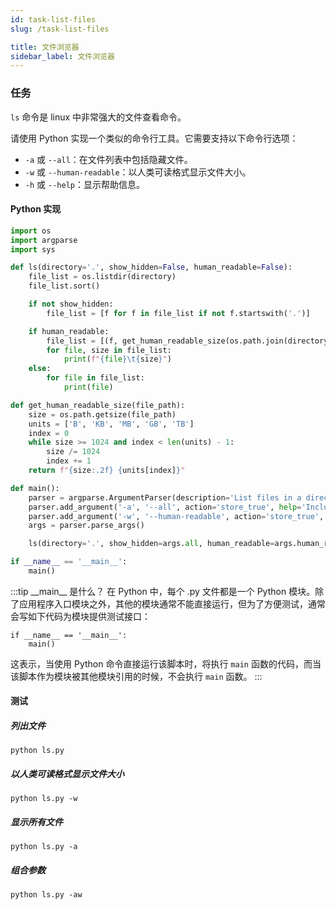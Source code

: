 ```yaml
---
id: task-list-files
slug: /task-list-files

title: 文件浏览器
sidebar_label: 文件浏览器
---
```


### 任务

`ls` 命令是 linux 中非常强大的文件查看命令。

请使用 Python 实现一个类似的命令行工具。它需要支持以下命令行选项：

- `-a` 或 `--all`：在文件列表中包括隐藏文件。
- `-w` 或 `--human-readable`：以人类可读格式显示文件大小。
- `-h` 或 `--help`：显示帮助信息。

#### Python 实现

```python title="ls.py"
import os
import argparse
import sys

def ls(directory='.', show_hidden=False, human_readable=False):
    file_list = os.listdir(directory)
    file_list.sort()

    if not show_hidden:
        file_list = [f for f in file_list if not f.startswith('.')]

    if human_readable:
        file_list = [(f, get_human_readable_size(os.path.join(directory, f))) for f in file_list]
        for file, size in file_list:
            print(f"{file}\t{size}")
    else:
        for file in file_list:
            print(file)

def get_human_readable_size(file_path):
    size = os.path.getsize(file_path)
    units = ['B', 'KB', 'MB', 'GB', 'TB']
    index = 0
    while size >= 1024 and index < len(units) - 1:
        size /= 1024
        index += 1
    return f"{size:.2f} {units[index]}"

def main():
    parser = argparse.ArgumentParser(description='List files in a directory.')
    parser.add_argument('-a', '--all', action='store_true', help='Include hidden files')
    parser.add_argument('-w', '--human-readable', action='store_true', help='Display file sizes in human-readable format')
    args = parser.parse_args()

    ls(directory='.', show_hidden=args.all, human_readable=args.human_readable)

if __name__ == '__main__':
    main()
```

:::tip \_\_main\_\_ 是什么？
在 Python 中，每个 .py 文件都是一个 Python 模块。除了应用程序入口模块之外，其他的模块通常不能直接运行，但为了方便测试，通常会写如下代码为模块提供测试接口：

```
if __name__ == '__main__':
    main()
```

这表示，当使用 Python 命令直接运行该脚本时，将执行 `main` 函数的代码，而当该脚本作为模块被其他模块引用的时候，不会执行 `main` 函数。
:::

#### 测试

##### 列出文件

```
python ls.py
```

##### 以人类可读格式显示文件大小

```shell
python ls.py -w
```

##### 显示所有文件

```shell
python ls.py -a
```

##### 组合参数

```shell
python ls.py -aw
```
